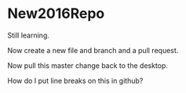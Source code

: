 # New2016Repo
Still learning.

Now create a new file and branch and a pull request.

Now pull this master change back to the desktop.  

How do I put line breaks on this in github?
